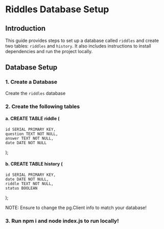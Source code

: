 # Riddles Database Setup

## Introduction
This guide provides steps to set up a database called `riddles` and create two tables: `riddles` and `history`. It also includes instructions to install dependencies and run the project locally.

## Database Setup

### 1. Create a Database
Create the `riddles` database

### 2. Create the following tables

#### a. CREATE TABLE riddle (
    id SERIAL PRIMARY KEY,
    question TEXT NOT NULL,
    answer TEXT NOT NULL,
    date DATE NOT NULL
);

#### b. CREATE TABLE history (
    id SERIAL PRIMARY KEY,
    date DATE NOT NULL,
    riddle TEXT NOT NULL,
    status BOOLEAN
);

NOTE: Ensure to change the pg.Client info to match your database!

### 3. Run npm i and node index.js to run locally!
